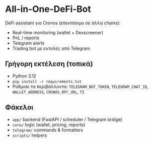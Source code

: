 # All-in-One-DeFi-Bot

DeFi assistant για Cronos (επεκτάσιμο σε άλλα chains):
- Real-time monitoring (wallet + Dexscreener)
- PnL / reports
- Telegram alerts
- Trading bot με εντολές από Telegram

## Γρήγορη εκτέλεση (τοπικά)
- Python 3.12
- `pip install -r requirements.txt`
- Ρύθμισε τα περιβάλλοντα: `TELEGRAM_BOT_TOKEN`, `TELEGRAM_CHAT_ID`, `WALLET_ADDRESS`, `CRONOS_RPC_URL`, `TZ`

## Φάκελοι
- `app/` backend (FastAPI / scheduler / Telegram bridge)
- `core/` logic (wallet, pricing, reports)
- `telegram/` commands & formatters
- `scripts/` helpers
